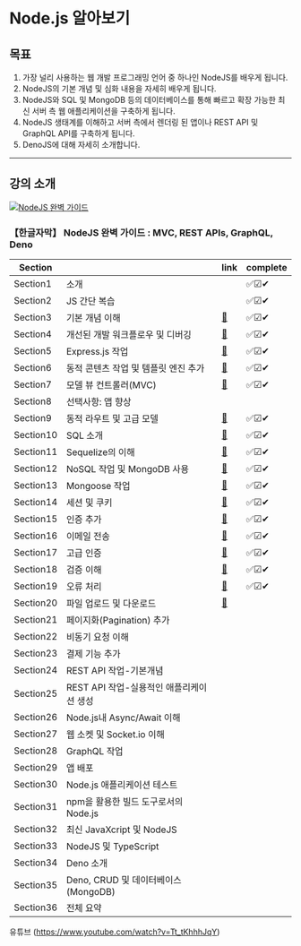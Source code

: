 # Node.js 알아보기

## 목표

1. 가장 널리 사용하는 웹 개발 프로그래밍 언어 중 하나인 NodeJS를 배우게 됩니다.
2. NodeJS의 기본 개념 및 심화 내용을 자세히 배우게 됩니다.
3. NodeJS와 SQL 및 MongoDB 등의 데이터베이스를 통해 빠르고 확장 가능한 최신 서버 측 웹 애플리케이션을 구축하게 됩니다.
4. NodeJS 생태계를 이해하고 서버 측에서 렌더링 된 앱이나 REST API 및 GraphQL API를 구축하게 됩니다.
5. DenoJS에 대해 자세히 소개합니다.

---

## 강의 소개

[![NodeJS 완벽 가이드](https://img-b.udemycdn.com/course/480x270/1879018_95b6_3.jpg)](https://www.udemy.com/course/nodejs-the-complete-guide/)

### 【한글자막】 NodeJS 완벽 가이드 : MVC, REST APIs, GraphQL, Deno

| Section   |                                          | link            | complete |
| --------- | ---------------------------------------- | --------------- | -------- |
| Section1  | 소개                                     |                 | ✅☑✔     |
| Section2  | JS 간단 복습                             |                 | ✅☑✔     |
| Section3  | 기본 개념 이해                           | [📁][Section3]  | ✅☑✔     |
| Section4  | 개선된 개발 워크플로우 및 디버깅         | [📁][Section4]  | ✅☑✔     |
| Section5  | Express.js 작업                          | [📁][Section5]  | ✅☑✔     |
| Section6  | 동적 콘텐츠 작업 및 템플릿 엔진 추가     | [📁][Section6]  | ✅☑✔     |
| Section7  | 모델 뷰 컨트롤러(MVC)                    | [📁][Section7]  | ✅☑✔     |
| Section8  | 선택사항: 앱 향상                        |                 |          |
| Section9  | 동적 라우트 및 고급 모델                 | [📁][Section9]  | ✅☑✔     |
| Section10 | SQL 소개                                 | [📁][Section10] | ✅☑✔     |
| Section11 | Sequelize의 이해                         | [📁][Section11] | ✅☑✔     |
| Section12 | NoSQL 작업 및 MongoDB 사용               | [📁][Section12] | ✅☑✔     |
| Section13 | Mongoose 작업                            | [📁][Section13] | ✅☑✔     |
| Section14 | 세션 및 쿠키                             | [📁][Section14] | ✅☑✔     |
| Section15 | 인증 추가                                | [📁][Section15] | ✅☑✔     |
| Section16 | 이메일 전송                              | [📁][Section16] | ✅☑✔     |
| Section17 | 고급 인증                                | [📁][Section17] | ✅☑✔     |
| Section18 | 검증 이해                                | [📁][Section18] | ✅☑✔     |
| Section19 | 오류 처리                                | [📁][Section19] | ✅☑✔     |
| Section20 | 파일 업로드 및 다운로드                  | [📁][Section20] |          |
| Section21 | 페이지화(Pagination) 추가                |                 |          |
| Section22 | 비동기 요청 이해                         |                 |          |
| Section23 | 결제 기능 추가                           |                 |          |
| Section24 | REST API 작업-기본개념                   |                 |          |
| Section25 | REST API 작업-실용적인 애플리케이션 생성 |                 |          |
| Section26 | Node.js내 Async/Await 이해               |                 |          |
| Section27 | 웹 소켓 및 Socket.io 이해                |                 |          |
| Section28 | GraphQL 작업                             |                 |          |
| Section29 | 앱 배포                                  |                 |          |
| Section30 | Node.js 애플리케이션 테스트              |                 |          |
| Section31 | npm을 활용한 빌드 도구로서의 Node.js     |                 |          |
| Section32 | 최신 JavaXcript 및 NodeJS                |                 |          |
| Section33 | NodeJS 및 TypeScript                     |                 |          |
| Section34 | Deno 소개                                |                 |          |
| Section35 | Deno, CRUD 및 데이터베이스(MongoDB)      |                 |          |
| Section36 | 전체 요약                                |                 |          |

[Section3]: Section3
[Section4]: Section4
[Section5]: Section5
[Section6]: Section6
[Section7]: Section7
[Section9]: Section8
[Section10]: Section10
[Section11]: Section11
[Section12]: Section12
[Section13]: Section13
[Section14]: Section14
[Section15]: Section15
[Section16]: Section16
[Section17]: Section17
[Section18]: Section18
[Section19]: Section19
[Section20]: Section20

유튜브
(https://www.youtube.com/watch?v=Tt_tKhhhJqY)
